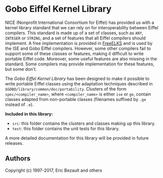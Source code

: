 # Gobo Eiffel Kernel Library

NICE (Nonprofit International Consortium for Eiffel) has provided us with
a kernel library standard that we can rely on for interoperability between
Eiffel compilers. This standard is made up of a set of classes, such as `ANY`,
`INTEGER` or `STRING`, and a set of features that all Eiffel compilers should
implement. A free implementation is provided in
[FreeELKS](https://github.com/EiffelSoftware/FreeELKS)
and is used by the ISE and Gobo Eiffel compilers.
However, some other compilers fail to support some of these classes or
features, making it difficult to write portable Eiffel code. Moreover, some
useful features are also missing in the standard. Some compilers may provide
implementation for these features, but some don't.

The *Gobo Eiffel Kernel Library* has been designed to make it possible to
write portable Eiffel classes using the adaptation techniques described
in `$GOBO/library/common/doc/portability`. Clusters of the form 
`spec/<compiler_name>`, where `<compiler_name>` is either `ise` or `ge`,
contain classes adapted from non-portable classes (filenames suffixed by
`.ge` instead of `.e`).

**Included in this library:**

* `src`: this folder contains the clusters and classes making up this library.
* `test`: this folder contains the unit tests for this library.

A more detailed documentation for this library will be provided in
future releases.

## Authors

Copyright (c) 1997-2017, Eric Bezault and others
